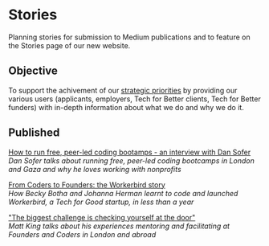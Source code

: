# Stories

Planning stories for submission to Medium publications and to feature on the Stories page of our new website.

## Objective

To support the achivement of our [strategic priorities](https://github.com/foundersandcoders/hq/blob/master/strategic-priorities.md) by providing our various users (applicants, employers, Tech for Better clients, Tech for Better funders) with in-depth information about what we do and why we do it.

## Published

[How to run free, peer-led coding bootamps - an interview with Dan Sofer](https://medium.freecodecamp.org/how-to-run-free-peer-led-coding-bootcamps-an-interview-with-dan-sofer-3e0a82ed45e)  
_Dan Sofer talks about running free, peer-led coding bootcamps in London and Gaza and why he loves working with nonprofits_

[From Coders to Founders: the Workerbird story](https://code.likeagirl.io/from-coders-to-founders-the-workerbird-story-d62a1cb01c98)  
_How Becky Botha and Johanna Herman learnt to code and launched Workerbird, a Tech for Good startup, in less than a year_

["The biggest challenge is checking yourself at the door"](https://medium.com/founders-coders/user-journey-matt-king-9ee447cff990)  
_Matt King talks about his experiences mentoring and facilitating at Founders and Coders in London and abroad_
